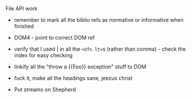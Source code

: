 File API work
* remember to mark all the biblio refs as normative or informative when finished
* DOM4 - point to correct DOM ref
* verify that I used | in all the `<dfn lt>`s (rather than comma) - check the index for easy checking
* linkify all the "throw a {{Foo}} exception" stuff to DOM
* fuck it, make all the headings sane, jeezus christ


* Put streams on Shepherd
